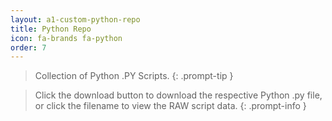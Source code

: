 ```yaml
---
layout: a1-custom-python-repo
title: Python Repo
icon: fa-brands fa-python
order: 7
---
```


> Collection of Python .PY Scripts.
{: .prompt-tip }

> Click the download button to download the respective Python .py file, or click the filename to view the RAW script data.
{: .prompt-info }